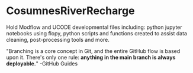 # CosumnesRiverRecharge
 Hold Modflow and UCODE developmental files including: python jupyter notebooks using flopy, python scripts and functions created to assist data cleaning, post-processing tools and more.

"Branching is a core concept in Git, and the entire GitHub flow is based upon it. There's only one rule: **anything in the main branch is always deployable.**" -GitHub Guides
